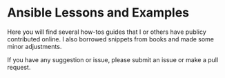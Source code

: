 # Ansible Lessons and Examples


Here you will find several how-tos guides that I or others have publicy contributed online. I also borrowed snippets from books and made some minor adjustments.

If you have any suggestion or issue, please submit an issue or make a pull request.
